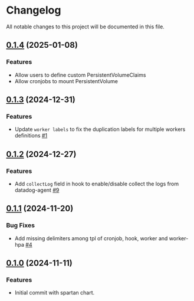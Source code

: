 # Changelog

All notable changes to this project will be documented in this file.

## [0.1.4](https://github.com/spartan-stratos/helm-charts/releases/tag/spartan-0.1.4) (2025-01-08)
### Features
* Allow users to define custom PersistentVolumeClaims
* Allow cronjobs to mount PersistentVolume

## [0.1.3](https://github.com/spartan-stratos/helm-charts/releases/tag/spartan-0.1.3) (2024-12-31)

### Features

* Update `worker labels` to fix the duplication labels for multiple workers definitions [#1](https://github.com/spartan-stratos/helm-charts/pull/11)

## [0.1.2](https://github.com/spartan-stratos/helm-charts/releases/tag/spartan-0.1.2) (2024-12-27)

### Features

* Add `collectLog` field in hook to enable/disable collect the logs from datadog-agent [#9](https://github.com/spartan-stratos/helm-charts/pull/9)

## [0.1.1](https://github.com/spartan-stratos/helm-charts/releases/tag/spartan-0.1.1) (2024-11-20)

### Bug Fixes

* Add missing delimiters among tpl of cronjob, hook, worker and worker-hpa [#4](https://github.com/spartan-stratos/helm-charts/pull/4)

## [0.1.0](https://github.com/spartan-stratos/helm-charts/releases/tag/spartan-0.1.0) (2024-11-11)

### Features

* Initial commit with spartan chart.
